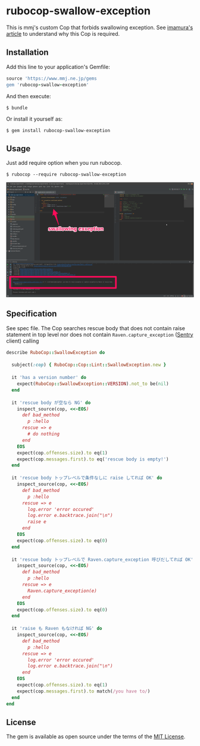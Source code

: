 # rubocop-swallow-exception

This is mmj's custom Cop that forbids swallowing exception.
See [imamura's article](https://confluence.mmj.ne.jp/display/HAN/Do+not+swallow+exceptions)
to understand why this Cop is required.


## Installation

Add this line to your application's Gemfile:

```ruby
source 'https://www.mmj.ne.jp/gems
gem 'rubocop-swallow-exception'
```

And then execute:

    $ bundle

Or install it yourself as:

    $ gem install rubocop-swallow-exception

## Usage

Just add require option when you run rubocop.

    $ rubocop --require rubocop-swallow-exception
    
![example using in RubyMine](./rubocop-swallow-exception.png)


## Specification

See spec file. 
The Cop searches rescue body that does not contain raise statement in top level
nor does not contain `Raven.capture_exception` ([Sentry](https://sentry.io) client) calling


```ruby
describe RuboCop::SwallowException do

  subject(:cop) { RuboCop::Cop::Lint::SwallowException.new }

  it 'has a version number' do
    expect(RuboCop::SwallowException::VERSION).not_to be(nil)
  end

  it 'rescue body が空なら NG' do
    inspect_source(cop, <<-EOS)
      def bad_method
        p :hello
      rescue => e
        # do nothing
      end
    EOS
    expect(cop.offenses.size).to eq(1)
    expect(cop.messages.first).to eq('rescue body is empty!')
  end

  it 'rescue body トップレベルで条件なしに raise してれば OK' do
    inspect_source(cop, <<-EOS)
      def bad_method
        p :hello
      rescue => e
        log.error 'error occured'
        log.error e.backtrace.join("\n")
        raise e
      end
    EOS
    expect(cop.offenses.size).to eq(0)
  end

  it 'rescue body トップレベルで Raven.capture_exception 呼びだしてれば OK' do
    inspect_source(cop, <<-EOS)
      def bad_method
        p :hello
      rescue => e
        Raven.capture_exception(e)
      end
    EOS
    expect(cop.offenses.size).to eq(0)
  end

  it 'raise も Raven もなければ NG' do
    inspect_source(cop, <<-EOS)
      def bad_method
        p :hello
      rescue => e
        log.error 'error occured'
        log.error e.backtrace.join("\n")
      end
    EOS
    expect(cop.offenses.size).to eq(1)
    expect(cop.messages.first).to match(/you have to/)
  end
end

```


## License

The gem is available as open source under the terms of the [MIT License](http://opensource.org/licenses/MIT).

